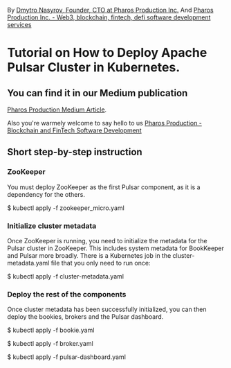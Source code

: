 By [Dmytro Nasyrov, Founder, CTO at Pharos Production Inc.](https://www.linkedin.com/in/dmytronasyrov/)
And [Pharos Production Inc. - Web3, blockchain, fintech, defi software development services](https://pharosproduction.com)

# Tutorial on How to Deploy Apache Pulsar Cluster in Kubernetes.

## You can find it in our Medium publication
[Pharos Production Medium Article](https://medium.com/pharos-production).

Also you're warmely welcome to say hello to us
[Pharos Production - Blockchain and FinTech Software Development](https://pharosproduction.com)


## Short step-by-step instruction
### ZooKeeper
You must deploy ZooKeeper as the first Pulsar component, as it is a dependency for the others.

$ kubectl apply -f zookeeper_micro.yaml

### Initialize cluster metadata
Once ZooKeeper is running, you need to initialize the metadata for the Pulsar cluster in ZooKeeper. This includes system metadata for BookKeeper and Pulsar more broadly. There is a Kubernetes job in the cluster-metadata.yaml file that you only need to run once:

$ kubectl apply -f cluster-metadata.yaml

### Deploy the rest of the components

Once cluster metadata has been successfully initialized, you can then deploy the bookies, brokers and the Pulsar dashboard.

$ kubectl apply -f bookie.yaml

$ kubectl apply -f broker.yaml

$ kubectl apply -f pulsar-dashboard.yaml
